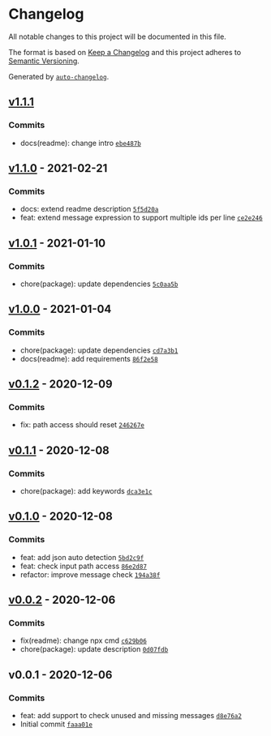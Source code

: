 # Changelog

All notable changes to this project will be documented in this file.

The format is based on [Keep a Changelog](https://keepachangelog.com/en/1.0.0/)
and this project adheres to [Semantic Versioning](https://semver.org/spec/v2.0.0.html).

Generated by [`auto-changelog`](https://github.com/CookPete/auto-changelog).

## [v1.1.1](https://github.com/kporten/intl-message-check/compare/v1.1.0...v1.1.1)

### Commits

- docs(readme): change intro [`ebe487b`](https://github.com/kporten/intl-message-check/commit/ebe487b89b21c34a7087da812e09913475ace79f)

## [v1.1.0](https://github.com/kporten/intl-message-check/compare/v1.0.1...v1.1.0) - 2021-02-21

### Commits

- docs: extend readme description [`5f5d20a`](https://github.com/kporten/intl-message-check/commit/5f5d20a1e3bbb7a8a4542ad5243a478af392282d)
- feat: extend message expression to support multiple ids per line [`ce2e246`](https://github.com/kporten/intl-message-check/commit/ce2e24620d4e3af0a362b43f29ef2a10eebc6294)

## [v1.0.1](https://github.com/kporten/intl-message-check/compare/v1.0.0...v1.0.1) - 2021-01-10

### Commits

- chore(package): update dependencies [`5c0aa5b`](https://github.com/kporten/intl-message-check/commit/5c0aa5bbea0035a5e82118b435fd260e64a3eff1)

## [v1.0.0](https://github.com/kporten/intl-message-check/compare/v0.1.2...v1.0.0) - 2021-01-04

### Commits

- chore(package): update dependencies [`cd7a3b1`](https://github.com/kporten/intl-message-check/commit/cd7a3b155a3fdb497af1fdc2a7270d6aa9d95530)
- docs(readme): add requirements [`86f2e58`](https://github.com/kporten/intl-message-check/commit/86f2e58f98bb9572938061f2a1b77f5555a70d65)

## [v0.1.2](https://github.com/kporten/intl-message-check/compare/v0.1.1...v0.1.2) - 2020-12-09

### Commits

- fix: path access should reset [`246267e`](https://github.com/kporten/intl-message-check/commit/246267ed0157edfb5db9dc45eec8e60eba758bb8)

## [v0.1.1](https://github.com/kporten/intl-message-check/compare/v0.1.0...v0.1.1) - 2020-12-08

### Commits

- chore(package): add keywords [`dca3e1c`](https://github.com/kporten/intl-message-check/commit/dca3e1c4dab9a3274c655169fdf4fc4d3331eb8f)

## [v0.1.0](https://github.com/kporten/intl-message-check/compare/v0.0.2...v0.1.0) - 2020-12-08

### Commits

- feat: add json auto detection [`5bd2c9f`](https://github.com/kporten/intl-message-check/commit/5bd2c9f4fa8d4d106e1d2c64d648d59faa757167)
- feat: check input path access [`86e2d87`](https://github.com/kporten/intl-message-check/commit/86e2d8741b34c5b415f27c0aa8c3b0fabe323c4e)
- refactor: improve message check [`194a38f`](https://github.com/kporten/intl-message-check/commit/194a38f93dade5929ef30310d51192d4da597346)

## [v0.0.2](https://github.com/kporten/intl-message-check/compare/v0.0.1...v0.0.2) - 2020-12-06

### Commits

- fix(readme): change npx cmd [`c629b06`](https://github.com/kporten/intl-message-check/commit/c629b06ce2909624fe1cd11e6ab98a56f3678aea)
- chore(package): update description [`0d07fdb`](https://github.com/kporten/intl-message-check/commit/0d07fdb9f16dfefd0c0e700a8e6cd1af830a0d0a)

## v0.0.1 - 2020-12-06

### Commits

- feat: add support to check unused and missing messages [`d8e76a2`](https://github.com/kporten/intl-message-check/commit/d8e76a2c87b468ea8cf54e4b769971f568ace95f)
- Initial commit [`faaa01e`](https://github.com/kporten/intl-message-check/commit/faaa01ef93819e992d10251813158f7720c56506)
